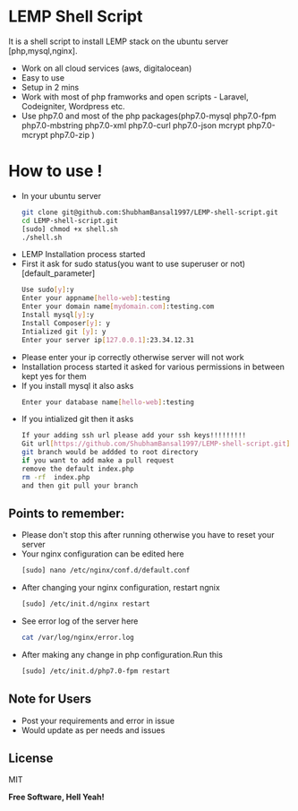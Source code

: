 # LEMP Shell Script


It is a shell script to install LEMP stack on the ubuntu server [php,mysql,nginx].

  - Work on all cloud services (aws, digitalocean)
  - Easy to use
  - Setup in 2 mins
  - Work with most of php framworks and open scripts - Laravel, Codeigniter, Wordpress etc. 
  - Use php7.0 and most of the php packages(php7.0-mysql php7.0-fpm php7.0-mbstring php7.0-xml php7.0-curl php7.0-json mcrypt php7.0-mcrypt php7.0-zip )

# How to use !

  - In your ubuntu server 
    ```sh
    git clone git@github.com:ShubhamBansal1997/LEMP-shell-script.git
    cd LEMP-shell-script.git
    [sudo] chmod +x shell.sh
    ./shell.sh
    ```
  - LEMP Installation process started
  - First it ask for sudo status(you want to use superuser or not)[default_parameter]
    ```sh
    Use sudo[y]:y
    Enter your appname[hello-web]:testing
    Enter your domain name[mydomain.com]:testing.com
    Install mysql[y]:y
    Install Composer[y]: y
    Intialized git [y]: y
    Enter your server ip[127.0.0.1]:23.34.12.31
    ```
  - Please enter your ip correctly otherwise server will not work
  - Installation process started it asked for various permissions in between kept yes for them
  - If you install mysql it also asks
    ```sh
    Enter your database name[hello-web]:testing
    ```
  - If you intialized git then it asks
    ```sh
    If your adding ssh url please add your ssh keys!!!!!!!!!
    Git url[https://github.com/ShubhamBansal1997/LEMP-shell-script.git]:https://github.com/ShubhamBansal1997/LEMP-shell-script.git
    git branch would be addded to root directory 
    if you want to add make a pull request
    remove the default index.php
    rm -rf  index.php
    and then git pull your branch
    ```
    
Points to remember:
---
  - Please don't stop this after running otherwise you have to reset your server
  - Your nginx configuration can be edited here
    ```sh
    [sudo] nano /etc/nginx/conf.d/default.conf 
    ```
  - After changing your nginx configuration, restart ngnix
    ```sh
    [sudo] /etc/init.d/nginx restart
    ```
  - See error log of the server here
    ```sh
    cat /var/log/nginx/error.log
    ```
  - After making any change in php configuration.Run this
    ```sh
    [sudo] /etc/init.d/php7.0-fpm restart
    ```

Note for Users
----

  - Post your requirements and error in issue
  - Would update as per needs and issues

License
----

MIT


**Free Software, Hell Yeah!**


